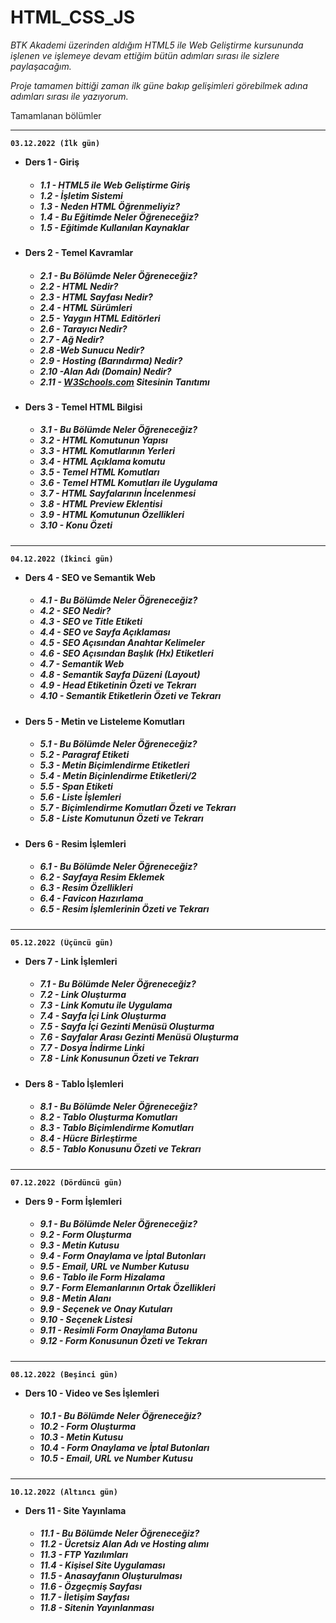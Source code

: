 # HTML_CSS_JS
<i>
BTK Akademi üzerinden aldığım HTML5 ile Web Geliştirme kursununda işlenen ve işlemeye devam ettiğim bütün adımları sırası ile sizlere paylaşacağım.

Proje tamamen bittiği zaman ilk güne bakıp gelişimleri görebilmek adına adımları sırası ile yazıyorum.

</i>


Tamamlanan bölümler

<hr>
<b>

    03.12.2022 (İlk gün)
- Ders 1 - Giriş
<ul>
<h5>

- 1.1 - HTML5 ile Web Geliştirme Giriş
- 1.2 - İşletim Sistemi
- 1.3 - Neden HTML Öğrenmeliyiz?
- 1.4 - Bu Eğitimde Neler Öğreneceğiz?
- 1.5 - Eğitimde Kullanılan Kaynaklar
</ul>


- Ders 2 - Temel Kavramlar
<ul>
<h5>

- 2.1 - Bu Bölümde Neler Öğreneceğiz?
- 2.2 - HTML Nedir?
- 2.3 - HTML Sayfası Nedir?
- 2.4 - HTML Sürümleri
- 2.5 - Yaygın HTML Editörleri
- 2.6 - Tarayıcı Nedir?
- 2.7 - Ağ Nedir?
- 2.8 -Web Sunucu Nedir?
- 2.9 - Hosting (Barındırma) Nedir?
- 2.10 -Alan Adı (Domain) Nedir?
- 2.11 - <a href="https://www.w3schools.com/">W3Schools.com</a> Sitesinin Tanıtımı
</ul>


- Ders 3 - Temel HTML Bilgisi 
<ul>
<h5>

- 3.1 - Bu Bölümde Neler Öğreneceğiz?
- 3.2 - HTML Komutunun Yapısı
- 3.3 - HTML Komutlarının Yerleri
- 3.4 - HTML Açıklama komutu
- 3.5 - Temel HTML Komutları
- 3.6 - Temel HTML Komutları ile Uygulama
- 3.7 - HTML Sayfalarının İncelenmesi
- 3.8 - HTML Preview Eklentisi
- 3.9 - HTML Komutunun Özellikleri
- 3.10 -  Konu Özeti
</ul>


<b>

<hr>

    04.12.2022 (İkinci gün)
- Ders 4 - SEO ve Semantik Web
<ul>
<h5>

- 4.1 - Bu Bölümde Neler Öğreneceğiz?
- 4.2 - SEO Nedir?
- 4.3 - SEO ve Title Etiketi
- 4.4 - SEO ve Sayfa Açıklaması
- 4.5 - SEO Açısından Anahtar Kelimeler
- 4.6 - SEO Açısından Başlık (Hx) Etiketleri
- 4.7 - Semantik Web
- 4.8 - Semantik Sayfa Düzeni (Layout)
- 4.9 - Head Etiketinin Özeti ve Tekrarı
- 4.10 - Semantik Etiketlerin Özeti ve Tekrarı
</ul>


- Ders 5 - Metin ve Listeleme Komutları
<ul>
<h5>

- 5.1 - Bu Bölümde Neler Öğreneceğiz?
- 5.2 - Paragraf Etiketi
- 5.3 - Metin Biçimlendirme Etiketleri
- 5.4 - Metin Biçinlendirme Etiketleri/2
- 5.5 - Span Etiketi
- 5.6 - Liste İşlemleri
- 5.7 - Biçimlendirme Komutları Özeti ve Tekrarı
- 5.8 - Liste Komutunun Özeti ve Tekrarı
</ul>


- Ders 6 - Resim İşlemleri
<ul>
<h5>

- 6.1 - Bu Bölümde Neler Öğreneceğiz?
- 6.2 - Sayfaya Resim Eklemek
- 6.3 - Resim Özellikleri
- 6.4 - Favicon Hazırlama
- 6.5 - Resim İşlemlerinin Özeti ve Tekrarı
</ul>


<b>

<hr>

    05.12.2022 (Üçüncü gün)

- Ders 7 - Link İşlemleri
<ul>
<h5>

- 7.1 - Bu Bölümde Neler Öğreneceğiz?
- 7.2 - Link Oluşturma
- 7.3 - Link Komutu ile Uygulama
- 7.4 - Sayfa İçi Link Oluşturma
- 7.5 - Sayfa İçi Gezinti Menüsü Oluşturma
- 7.6 - Sayfalar Arası Gezinti Menüsü Oluşturma
- 7.7 - Dosya İndirme Linki
- 7.8 - Link Konusunun Özeti ve Tekrarı
</ul>


- Ders 8 - Tablo İşlemleri
<ul>
<h5>

- 8.1 - Bu Bölümde Neler Öğreneceğiz?
- 8.2 - Tablo Oluşturma Komutları
- 8.3 - Tablo Biçimlendirme Komutları
- 8.4 - Hücre Birleştirme
- 8.5 - Tablo Konusunu Özeti ve Tekrarı
</ul>


<b>

<hr>

    07.12.2022 (Dördüncü gün)

</ul>


- Ders 9 - Form İşlemleri
<ul>
<h5>

- 9.1 - Bu Bölümde Neler Öğreneceğiz?
- 9.2 - Form Oluşturma
- 9.3 - Metin Kutusu
- 9.4 - Form Onaylama ve İptal Butonları
- 9.5 - Email, URL ve Number Kutusu
- 9.6 - Tablo ile Form Hizalama
- 9.7 - Form Elemanlarının Ortak Özellikleri
- 9.8 - Metin Alanı
- 9.9 - Seçenek ve Onay Kutuları
- 9.10 - Seçenek Listesi
- 9.11 - Resimli Form Onaylama Butonu
- 9.12 - Form Konusunun Özeti ve Tekrarı

</ul>

<hr>

    08.12.2022 (Beşinci gün)

</ul>


- Ders 10 - Video ve Ses İşlemleri
<ul>
<h5>

- 10.1 - Bu Bölümde Neler Öğreneceğiz?
- 10.2 - Form Oluşturma
- 10.3 - Metin Kutusu
- 10.4 - Form Onaylama ve İptal Butonları
- 10.5 - Email, URL ve Number Kutusu


</ul>

<hr>

    10.12.2022 (Altıncı gün)

</ul>


- Ders 11 - Site Yayınlama
<ul>
<h5>

- 11.1 - Bu Bölümde Neler Öğreneceğiz?
- 11.2 - Ücretsiz Alan Adı ve Hosting alımı
- 11.3 - FTP Yazılımları
- 11.4 - Kişisel Site Uygulaması
- 11.5 - Anasayfanın Oluşturulması
- 11.6 - Özgeçmiş Sayfası
- 11.7 - İletişim Sayfası
- 11.8 - Sitenin Yayınlanması

</ul>
